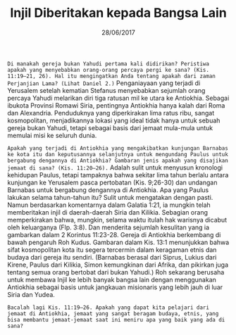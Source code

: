 ﻿---
title:  Injil Diberitakan kepada Bangsa Lain
date:   28/06/2017
---

`Di manakah gereja bukan Yahudi pertama kali didirikan? Peristiwa apakah yang menyebabkan orang-orang percaya pergi ke sana? (Kis. 11:19–21, 26). Hal itu mengingatkan Anda tentang apakah dari zaman Perjanjian Lama? (Lihat Daniel 2.)`
Penganiayaan yang terjadi di Yerusalem setelah kematian Stefanus menyebabkan sejumlah orang percaya Yahudi melarikan diri tiga ratusan mil ke utara ke Antiokhia. Sebagai ibukota Provinsi Romawi Siria, pentingnya Antiokhia hanya kalah dari Roma dan Alexandria. Penduduknya yang diperkirakan lima ratus ribu, sangat kosmopolitan, menjadikannya lokasi yang ideal tidak hanya untuk sebuah gereja bukan Yahudi, tetapi sebagai basis dari jemaat mula-mula untuk memulai misi ke seluruh dunia.

`Apakah yang terjadi di Antiokhia yang mengakibatkan kunjungan Barnabas ke kota itu dan keputusannya selanjutnya untuk mengundang Paulus untuk bergabung dengannya di Antiokhia? Gambaran jenis apakah yang disajikan jemaat di sana? (Kis. 11:20–26).`
Adalah sulit untuk menyusun kronologi kehidupan Paulus, tetapi tampaknya bahwa sekitar lima tahun berlalu antara kunjungan ke Yerusalem pasca pertobatan (Kis. 9;26-30) dan undangan Barnabas untuk bergabung dengannya di Antiokhia. Apa yang Paulus lakukan selama tahun-tahun itu? Sulit untuk mengatakan dengan pasti. Namun berdasarkan komentarnya dalam Galatia 1:21, ia mungkin telah memberitakan injil di daerah-daerah Siria dan Kilikia. Sebagian orang memperkirakan bahwa, mungkin, selama waktu itulah hak warisnya dicabut oleh keluarganya (Flp. 3:8). Dan menderita sejumlah kesulitan yang ia gambarkan dalam 2 Korintus 11:23-28. Gereja di Antiokhia berkembang di bawah pengaruh Roh Kudus. Gambaran dalam Kis. 13:1 menunjukkan bahwa sifat kosmopolitan kota itu segera tercermin dalam keragaman etnis dan budaya dari gereja itu sendiri. (Barnabas berasal dari Siprus, Lukius dari Kirene, Paulus dari Kilikia, Simon kemungkinan dari Afrika, dan pikirkan juga tentang semua orang bertobat dari bukan Yahudi.) Roh sekarang berusaha untuk membawa Injil ke lebih banyak bangsa lain dengan menggunakan Antiokhia sebagai basis untuk jangkauan misionaris yang lebih jauh di luar Siria dan Yudea.

`Bacalah lagi Kis. 11:19–26. Apakah yang dapat kita pelajari dari jemaat di Antiokhia, jemaat yang sangat beragam budaya, etnis, yang bisa membantu jemaat-jemaat saat ini meniru apa yang baik yang ada di sana?`
